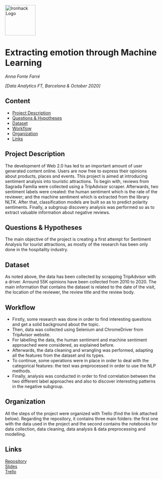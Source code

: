 <img src="https://bit.ly/2VnXWr2" alt="Ironhack Logo" width="100"/>

# Extracting emotion through Machine Learning
*Anna Fonte Farré*

*[Data Analytics FT, Barcelona & October 2020]*

## Content
- [Project Description](#project-description)
- [Questions & Hypotheses](#questions-hypotheses)
- [Dataset](#dataset)
- [Workflow](#workflow)
- [Organization](#organization)
- [Links](#links)

## Project Description
The development of Web 2.0 has led to an important amount of user generated content online. Users are now free to express their opinions about products, places and events. This project is aimed at introducing sentiment analysis into touristic attractions. To begin with, reviews from Sagrada Família were collected using a TripAdvisor scraper. Afterwards, two sentiment labels were created: the human sentiment which is the rate of the reviewer; and the machine sentiment which is extracted from the library NLTK. After that, classification models are built so as to predict polarity sentiments. Finally, a subgroup discovery analysis was performed so as to extract valuable information about negative reviews.

## Questions & Hypotheses
The main objective of the project is creating a first attempt for Sentiment Analysis for tourist attractions, as mostly of the research has been only done in the hospitality industry.

## Dataset
As noted above, the data has been collected by scrapping TripAdvisor with a driver. Arround 55K opinions have been collected from 2010 to 2020. The main information that contains the dataset is related to the date of the visit, the location of the reviewer, the review title and the review body. 

## Workflow
- Firstly, some research was done in order to find interesting questions and get a solid background about the topic. 
- Then, data was collected using Selenium and ChromeDriver from TripAvisor website.
- For labelling the data, the human sentiment and machine sentiment approached were considered, as explained before. 
- Afterwards, the data cleaning and wrangling was performed, adapting all the features from the dataset and its types.
- To continue, some operations were in place in order to deal with the categorical features: the text was preprocessed in order to use the NLP methods. 
- Finally, analysis was conducted in order to find correlation between the two different label approaches and also to discover interesting patterns in the negative subgroup.

## Organization
All the steps of the project were organized with Trello (find the link attached below). 
Regarding the repository, it contains three main folders: the first one with the data used in the project and the second contains the notebooks for data collection, data cleaning, data analysis & data preprocessing and modelling. 

## Links
[Repository](https://github.com/annafonte/nlp-tripadvisor)  
[Slides](https://docs.google.com/presentation/d/10LCIiAuPLG4-P7wrC38O9okiwDCNUKRk8AQqAoWBjno/edit?usp=sharing)  
[Trello](https://trello.com/b/SHjpqP3b/finalproject)  
